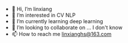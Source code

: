 - 👋 Hi, I’m linxiang
- 👀 I’m interested in CV NLP
- 🌱 I’m currently learning deep learning
- 💞️ I’m looking to collaborate on ... I don't know
- 📫 How to reach me linxianghs@163.com

<!---
xxlinx/xxlinx is a ✨ special ✨ repository because its `README.md` (this file) appears on your GitHub profile.
You can click the Preview link to take a look at your changes.
--->
